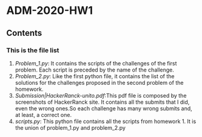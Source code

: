 # ADM-2020-HW1
## Contents
### This is the file list 
1. _Problem_1.py_: It contains the scripts of the challenges of the first problem. Each script is preceded by the name of the challenge.
2. _Problem_2.py_: Like the first python file, it contains the list of the solutions for the challenges proposed in the second problem of the homework.
3. _Submission|HackerRanck-unito.pdf_:This pdf file is composed by the screenshots of HackerRanck site. It contains all the submits that I did, even the wrong ones.So each challenge has many wrong submits and, at least, a correct one.
4. _scripts.py_: This python file contains all the scripts from homework 1. It is the union of problem_1.py and problem_2.py
